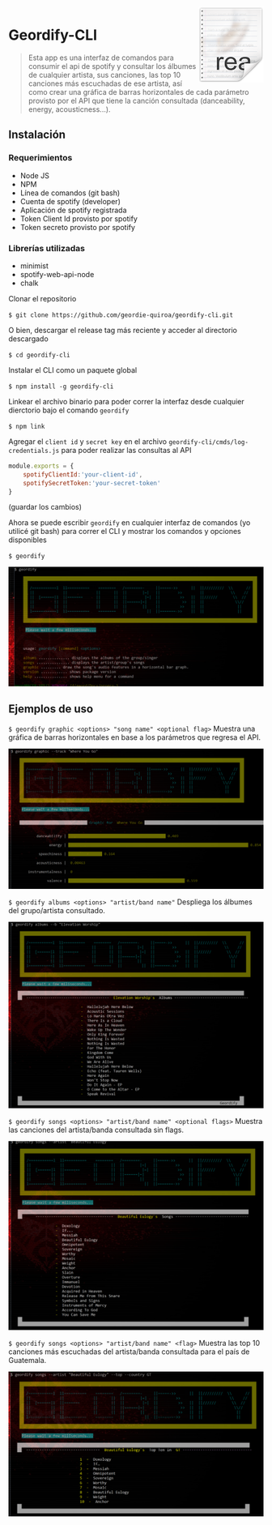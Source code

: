 <img src="icon.png" align="right" />

# Geordify-CLI

> Esta app es una interfaz de comandos para consumir el api de spotify y consultar los álbumes de cualquier artista, sus canciones, las top 10 canciones más escuchadas de ese artista, así como crear una gráfica de barras horizontales de cada parámetro provisto por el API que tiene la canción consultada (danceability, energy, acousticness...). 

## Instalación
### Requerimientos
* Node JS
* NPM
* Línea de comandos (git bash)
* Cuenta de spotify (developer)
* Aplicación de spotify registrada
* Token Client Id provisto por spotify
* Token secreto provisto por spotify 

### Librerías utilizadas
* minimist
* spotify-web-api-node
* chalk

Clonar el repositorio

`$ git clone https://github.com/geordie-quiroa/geordify-cli.git`

O bien, descargar el release tag más reciente y acceder al directorio descargado

`$ cd geordify-cli`

Instalar el CLI como un paquete global

`$ npm install -g geordify-cli`

Linkear el archivo binario para poder correr la interfaz desde cualquier dierctorio bajo el comando `geordify`

 `$ npm link`

Agregar el `client id` y `secret key` en el archivo  `geordify-cli/cmds/log-credentials.js` para poder realizar las consultas al API

```javascript
module.exports = {
    spotifyClientId:'your-client-id',
    spotifySecretToken:'your-secret-token'
}
``` 

(guardar los cambios)

Ahora se puede escribir `geordify` en cualquier interfaz de comandos (yo utilicé git bash) para correr el CLI y mostrar los comandos y opciones disponibles

`$ geordify`

![](https://github.com/geordie-quiroa/geordify-cli/blob/master/geordifyHelp.png)

## Ejemplos de uso

`$ geordify graphic <options> "song name" <optional flag>` Muestra una gráfica de barras horizontales en base a los parámetros que regresa el API.

![](https://github.com/geordie-quiroa/geordify-cli/blob/master/exampleGraphicNoFlag.png)

`$ geordify albums <options> "artist/band name"` Despliega los álbumes del grupo/artista consultado.

![](https://github.com/geordie-quiroa/geordify-cli/blob/master/geordifyAlbumsExample.png)

`$ geordify songs <options> "artist/band name" <optional flags>` Muestra las canciones del artista/banda consultada sin flags.

![](https://github.com/geordie-quiroa/geordify-cli/blob/master/geordifySongsNoFlags.png)

`$ geordify songs <options> "artist/band name" <flag>` Muestra las top 10 canciones más escuchadas del artista/banda consultada para el país de Guatemala.

![](https://github.com/geordie-quiroa/geordify-cli/blob/master/geordifySongsWithFlags.png)

